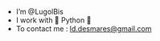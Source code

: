 - I’m @LugolBis
- I work with 🐍 Python 🐍
- To contact me : ld.desmares@gmail.com

<!---
LugolBis/LugolBis is a ✨ special ✨ repository because its `README.md` (this file) appears on your GitHub profile.
You can click the Preview link to take a look at your changes.
--->
